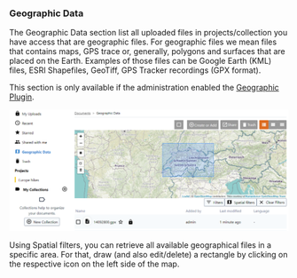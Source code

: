 ### Geographic Data

The Geographic Data section list all uploaded files in projects/collection you have access that are geographic files. For geographic files we mean files that contains maps, GPS trace or, generally, polygons and surfaces that are placed on the Earth. Examples of those files can be Google Earth (KML) files, ESRI Shapefiles, GeoTiff, GPS Tracker recordings (GPX format).

This section is only available if the administration enabled the [Geographic Plugin](../../plugins/geo/readme.md). 

![geodata](./images/geodata.png)

Using Spatial filters, you can retrieve all available geographical files in a specific area. For that, draw (and also edit/delete) a rectangle by clicking on the respective icon on the left side of the map.